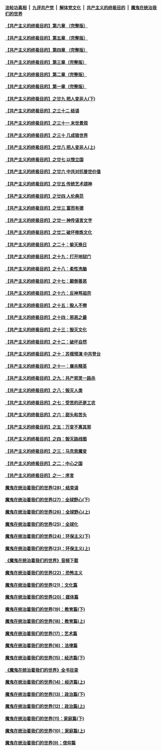 ####  [法轮功真相](../../../../basic/blob/master/README.md?t=06251402) &nbsp;|&nbsp; [九评共产党](../../../../9ping.md/blob/master/README.md?t=06251402) &nbsp;|&nbsp; [解体党文化](../../../../jtdwh.md/blob/master/README.md?t=06251402)  &nbsp;|&nbsp; [共产主义的终极目的](../../../../gczydzjmd.md/blob/master/README.md?t=06251402) &nbsp;|&nbsp; [魔鬼在统治我们的世界](../../../../mgztzwmdsj.md/blob/master/README.md?t=06251402) 

#### [【共产主义的终极目的】第六章 （完整版）](../pages/nsc422/n11428913.md?t=06251402) 

#### [【共产主义的终极目的】第五章 （完整版）](../pages/nsc422/n11428912.md?t=06251402) 

#### [【共产主义的终极目的】第四章 （完整版）](../pages/nsc422/n11428907.md?t=06251402) 

#### [【共产主义的终极目的】第三章（完整版）](../pages/nsc422/n11428848.md?t=06251402) 

#### [【共产主义的终极目的】第二章（完整版）](../pages/nsc422/n11428831.md?t=06251402) 

#### [【共产主义的终极目的】第一章（完整版）](../pages/nsc422/n11417651.md?t=06251402) 

#### [【共产主义的终极目的】之廿九 把人变非人(下)](../pages/nsc422/n11344140.md?t=06251402) 

#### [【共产主义的终极目的】之三十二 结语](../pages/nsc422/n11360535.md?t=06251402) 

#### [【共产主义的终极目的】之三十一 末世景观](../pages/nsc422/n11351129.md?t=06251402) 

#### [【共产主义的终极目的】之三十 几成狼世界](../pages/nsc422/n11348280.md?t=06251402) 

#### [【共产主义的终极目的】之廿八 把人变非人(上)](../pages/nsc422/n11340492.md?t=06251402) 

#### [【共产主义的终极目的】之廿七 以恨立国](../pages/nsc422/n11336944.md?t=06251402) 

#### [【共产主义的终极目的】之廿六 中共对抗普世价值](../pages/nsc422/n11324785.md?t=06251402) 

#### [【共产主义的终极目的】之廿五 传统艺术颂神](../pages/nsc422/n11296396.md?t=06251402) 

#### [【共产主义的终极目的】之廿四 人伦典范](../pages/nsc422/n11296397.md?t=06251402) 

#### [【共产主义的终极目的】之廿三 富而有德](../pages/nsc422/n11283598.md?t=06251402) 

#### [【共产主义的终极目的】之廿一 神传语言文字](../pages/nsc422/n11263265.md?t=06251402) 

#### [【共产主义的终极目的】之廿二 破坏修炼文化](../pages/nsc422/n11245728.md?t=06251402) 

#### [【共产主义的终极目的】之二十：偷天换日](../pages/nsc422/n11238846.md?t=06251402) 

#### [【共产主义的终极目的】之十九：打开地狱门](../pages/nsc422/n11206376.md?t=06251402) 

#### [【共产主义的终极目的】之十八：柔性洗脑](../pages/nsc422/n11199994.md?t=06251402) 

#### [【共产主义的终极目的】之十七：颠倒善恶](../pages/nsc422/n11179782.md?t=06251402) 

#### [【共产主义的终极目的】之十六：反神骂祖宗](../pages/nsc422/n11166798.md?t=06251402) 

#### [【共产主义的终极目的】之十五：毁人不倦](../pages/nsc422/n11166792.md?t=06251402) 

#### [【共产主义的终极目的】之十四：邪恶之最](../pages/nsc422/n11150249.md?t=06251402) 

#### [【共产主义的终极目的】之十三：毁灭文化](../pages/nsc422/n11135227.md?t=06251402) 

#### [【共产主义的终极目的】之十二：破坏自然](../pages/nsc422/n11135214.md?t=06251402) 

#### [【共产主义的终极目的】之十：苏俄预演 中共登台](../pages/nsc422/n11118424.md?t=06251402) 

#### [【共产主义的终极目的】之十一：屠杀精英](../pages/nsc422/n11118442.md?t=06251402) 

#### [【共产主义的终极目的】之九：共产邪灵一路杀](../pages/nsc422/n11114139.md?t=06251402) 

#### [【共产主义的终极目的】之八：毁灭人类](../pages/nsc422/n11108503.md?t=06251402) 

#### [【共产主义的终极目的】之七：受苦的还是工农](../pages/nsc422/n11101809.md?t=06251402) 

#### [【共产主义的终极目的】之六：甜头和苦头](../pages/nsc422/n11096971.md?t=06251402) 

#### [【共产主义的终极目的】之五：万变不离其邪](../pages/nsc422/n11091285.md?t=06251402) 

#### [【共产主义的终极目的】之四：毁灭路线图](../pages/nsc422/n11086284.md?t=06251402) 

#### [【共产主义的终极目的】之三：马克思魔变](../pages/nsc422/n11061941.md?t=06251402) 

#### [【共产主义的终极目的】之二：中心之国](../pages/nsc422/n11047728.md?t=06251402) 

#### [【共产主义的终极目的】之一：序言](../pages/nsc422/n11086077.md?t=06251402) 

#### [魔鬼在统治着我们的世界(28)：结束语](../pages/nsc422/n10936246.md?t=06251402) 

#### [魔鬼在统治着我们的世界(27)：全球野心(下)](../pages/nsc422/n10928319.md?t=06251402) 

#### [魔鬼在统治着我们的世界(26)：全球野心(上)](../pages/nsc422/n10900318.md?t=06251402) 

#### [魔鬼在统治着我们的世界(25)：全球化](../pages/nsc422/n10788205.md?t=06251402) 

#### [魔鬼在统治着我们的世界(24)：环保主义(下)](../pages/nsc422/n10695307.md?t=06251402) 

#### [魔鬼在统治着我们的世界(23)：环保主义(上)](../pages/nsc422/n10688613.md?t=06251402) 

#### [《魔鬼在统治着我们的世界》音频下载](../pages/nsc422/n10635553.md?t=06251402) 

#### [魔鬼在统治着我们的世界(22)：恐怖主义](../pages/nsc422/n10614727.md?t=06251402) 

#### [魔鬼在统治着我们的世界(21)：文化篇](../pages/nsc422/n10597706.md?t=06251402) 

#### [魔鬼在统治着我们的世界(20)：媒体篇](../pages/nsc422/n10586579.md?t=06251402) 

#### [魔鬼在统治着我们的世界(19)：教育篇(下)](../pages/nsc422/n10564808.md?t=06251402) 

#### [魔鬼在统治着我们的世界(18)：教育篇(上)](../pages/nsc422/n10526970.md?t=06251402) 

#### [魔鬼在统治着我们的世界(17)：艺术篇](../pages/nsc422/n10499093.md?t=06251402) 

#### [魔鬼在统治着我们的世界(16)：法律篇](../pages/nsc422/n10485969.md?t=06251402) 

#### [魔鬼在统治着我们的世界(15)：经济篇(下)](../pages/nsc422/n10469975.md?t=06251402) 

#### [《魔鬼在统治着我们的世界》全书目录](../pages/nsc422/n10464261.md?t=06251402) 

#### [魔鬼在统治着我们的世界(14)：经济篇(上)](../pages/nsc422/n10457370.md?t=06251402) 

#### [魔鬼在统治着我们的世界(13)：政治篇(下)](../pages/nsc422/n10448270.md?t=06251402) 

#### [魔鬼在统治着我们的世界(12)：政治篇(上)](../pages/nsc422/n10444576.md?t=06251402) 

#### [魔鬼在统治着我们的世界(11)：家庭篇(下)](../pages/nsc422/n10440961.md?t=06251402) 

#### [魔鬼在统治着我们的世界(10)：家庭篇(上)](../pages/nsc422/n10435448.md?t=06251402) 

#### [魔鬼在统治着我们的世界(9)：信仰篇](../pages/nsc422/n10432159.md?t=06251402) 

